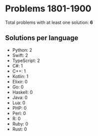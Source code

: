# Problems 1801-1900

Total problems with at least one solution: **6**

## Solutions per language

- Python: 2
- Swift: 2
- TypeScript: 2
- C#: 1
- C++: 1
- Kotlin: 1
- Elixir: 0
- Go: 0
- Haskell: 0
- Java: 0
- Lua: 0
- PHP: 0
- Perl: 0
- R: 0
- Ruby: 0
- Rust: 0
